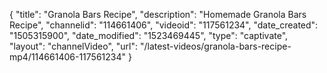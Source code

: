 {
    "title": "Granola Bars Recipe",
    "description": "Homemade Granola Bars Recipe",
    "channelid": "114661406",
    "videoid": "117561234",
    "date_created": "1505315900",
    "date_modified": "1523469445",
    "type": "captivate",
    "layout": "channelVideo",
    "url": "\/latest-videos\/granola-bars-recipe-mp4\/114661406-117561234"
}